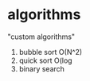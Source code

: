 # algorithms
"custom algorithms"
1) bubble sort O(N^2) 
2) quick sort O(log   
3) binary search         
   
        
  
 
   
  
  
 
